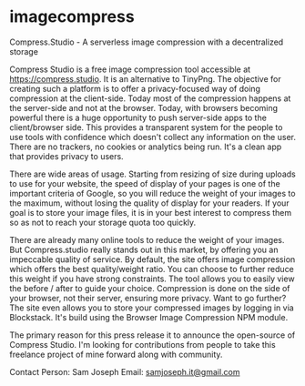 # imagecompress
Compress.Studio - A serverless image compression with a decentralized storage


Compress Studio is a free image compression tool accessible at https://compress.studio. It is an alternative to TinyPng. The objective for creating such a platform is to offer a privacy-focused way of doing compression at the client-side. Today most of the compression happens at the server-side and not at the browser. Today, with browsers becoming powerful there is a huge opportunity to push server-side apps to the client/browser side. This provides a transparent system for the people to use tools with confidence which doesn't collect any information on the user. There are no trackers, no cookies or analytics being run. It's a clean app that provides privacy to users. 

There are wide areas of usage. Starting from resizing of size during uploads to use for your website, the speed of display of your pages is one of the important criteria of Google, so you will reduce the weight of your images to the maximum, without losing the quality of display for your readers. If your goal is to store your image files, it is in your best interest to compress them so as not to reach your storage quota too quickly.

There are already many online tools to reduce the weight of your images. But Compress.studio really stands out in this market, by offering you an impeccable quality of service. By default, the site offers image compression which offers the best quality/weight ratio. You can choose to further reduce this weight if you have strong constraints. The tool allows you to easily view the before / after to guide your choice. Compression is done on the side of your browser, not their server, ensuring more privacy. Want to go further? The site even allows you to store your compressed images by logging in via Blockstack. It's build using the Browser Image Compression NPM module. 

The primary reason for this press release it to announce the open-source of Compress Studio. I'm looking for contributions from people to take this freelance project of mine forward along with community. 
 
Contact Person: Sam Joseph
Email: samjoseph.it@gmail.com
